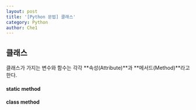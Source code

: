```yaml
---
layout: post
title: '[Python 문법] 클래스'
category: Python
author: Che1
---
```


## 클래스

클래스가 가지는 변수와 함수는 각각 **속성(Attribute)**과 **메서드(Method)**라고 한다.

#### static method

#### class method